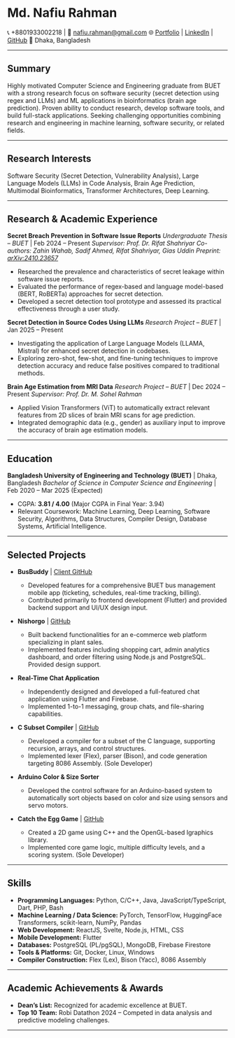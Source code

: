 # Md. Nafiu Rahman
📞 +8801933002218 | 📧 [nafiu.rahman@gmail.com](mailto:nafiu.rahman@gmail.com)
🌐 [Portfolio](https://nafiurahman77.github.io) | [LinkedIn](https://www.linkedin.com/in/md-nafiu-rahman-1a782a262/) | [GitHub](https://github.com/NafiuRahman77)
📍 Dhaka, Bangladesh

---

## Summary

Highly motivated Computer Science and Engineering graduate from BUET with a strong research focus on software security (secret detection using regex and LLMs) and ML applications in bioinformatics (brain age prediction). Proven ability to conduct research, develop software tools, and build full-stack applications. Seeking challenging opportunities combining research and engineering in machine learning, software security, or related fields.

---

## Research Interests

Software Security (Secret Detection, Vulnerability Analysis), Large Language Models (LLMs) in Code Analysis, Brain Age Prediction, Multimodal Bioinformatics, Transformer Architectures, Deep Learning.

---

## Research & Academic Experience

**Secret Breach Prevention in Software Issue Reports**
*Undergraduate Thesis – BUET* | Feb 2024 – Present
*Supervisor: Prof. Dr. Rifat Shahriyar*
*Co-authors: Zahin Wahab, Sadif Ahmed, Rifat Shahriyar, Gias Uddin*
*Preprint: [arXiv:2410.23657](https://arxiv.org/abs/2410.23657)*
*   Researched the prevalence and characteristics of secret leakage within software issue reports.
*   Evaluated the performance of regex-based and language model-based (BERT, RoBERTa) approaches for secret detection.
*   Developed a secret detection tool prototype and assessed its practical effectiveness through a user study.

**Secret Detection in Source Codes Using LLMs**
*Research Project – BUET* | Jan 2025 – Present
*   Investigating the application of Large Language Models (LLAMA, Mistral) for enhanced secret detection in codebases.
*   Exploring zero-shot, few-shot, and fine-tuning techniques to improve detection accuracy and reduce false positives compared to traditional methods.

**Brain Age Estimation from MRI Data**
*Research Project – BUET* | Dec 2024 – Present
*Supervisor: Prof. Dr. M. Sohel Rahman*
*   Applied Vision Transformers (ViT) to automatically extract relevant features from 2D slices of brain MRI scans for age prediction.
*   Integrated demographic data (e.g., gender) as auxiliary input to improve the accuracy of brain age estimation models.

---

## Education

**Bangladesh University of Engineering and Technology (BUET)** | Dhaka, Bangladesh
*Bachelor of Science in Computer Science and Engineering* | Feb 2020 – Mar 2025 (Expected)
*   CGPA: **3.81 / 4.00** (Major CGPA in Final Year: 3.94)
*   Relevant Coursework: Machine Learning, Deep Learning, Software Security, Algorithms, Data Structures, Compiler Design, Database Systems, Artificial Intelligence.

---

## Selected Projects

*   **BusBuddy** | [Client GitHub](https://github.com/NafiuRahman77/BusBuddy-Client-End)
    *   Developed features for a comprehensive BUET bus management mobile app (ticketing, schedules, real-time tracking, billing).
    *   Contributed primarily to frontend development (Flutter) and provided backend support and UI/UX design input.

*   **Nishorgo** | [GitHub](https://github.com/NafiuRahman77/Term-Project-2-2-Nishorgo)
    *   Built backend functionalities for an e-commerce web platform specializing in plant sales.
    *   Implemented features including shopping cart, admin analytics dashboard, and order filtering using Node.js and PostgreSQL. Provided design support.

*   **Real-Time Chat Application**
    *   Independently designed and developed a full-featured chat application using Flutter and Firebase.
    *   Implemented 1-to-1 messaging, group chats, and file-sharing capabilities.

*   **C Subset Compiler** | [GitHub](https://github.com/NafiuRahman77/Compiler)
    *   Developed a compiler for a subset of the C language, supporting recursion, arrays, and control structures.
    *   Implemented lexer (Flex), parser (Bison), and code generation targeting 8086 Assembly. (Sole Developer)

*   **Arduino Color & Size Sorter**
    *   Developed the control software for an Arduino-based system to automatically sort objects based on color and size using sensors and servo motors.

*   **Catch the Egg Game** | [GitHub](https://github.com/NafiuRahman77/Catch-The-Egg)
    *   Created a 2D game using C++ and the OpenGL-based Igraphics library.
    *   Implemented core game logic, multiple difficulty levels, and a scoring system. (Sole Developer)

---

## Skills

*   **Programming Languages:** Python, C/C++, Java, JavaScript/TypeScript, Dart, PHP, Bash
*   **Machine Learning / Data Science:** PyTorch, TensorFlow, HuggingFace Transformers, scikit-learn, NumPy, Pandas
*   **Web Development:** ReactJS, Svelte, Node.js, HTML, CSS
*   **Mobile Development:** Flutter
*   **Databases:** PostgreSQL (PL/pgSQL), MongoDB, Firebase Firestore
*   **Tools & Platforms:** Git, Docker, Linux, Windows
*   **Compiler Construction:** Flex (Lex), Bison (Yacc), 8086 Assembly

---

## Academic Achievements & Awards

*   **Dean’s List:** Recognized for academic excellence at BUET.
*   **Top 10 Team:** Robi Datathon 2024 – Competed in data analysis and predictive modeling challenges.

---
